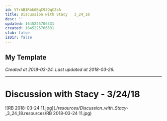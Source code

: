 ```yaml
---
id: V7rAB1RbkGBqC92QqCZsA
title: Discussion with Stacy   3_24_18
desc: ''
updated: 1645225706331
created: 1645225706331
stub: false
isDir: false
---
```

My Template
---

_Created at 2018-03-24._
_Last updated at 2018-03-26._




---

# Discussion with Stacy - 3/24/18


![RB 2018-03-24 11.jpg](./_resources/Discussion_with_Stacy_-_3_24_18.resources/RB 2018-03-24 11.jpg)

